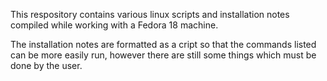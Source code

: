 This respository contains various linux scripts and installation notes compiled while working with a Fedora 18 machine.

The installation notes are formatted as a cript so that the commands listed can be more easily run, however there are still some things which must be done by the user.
